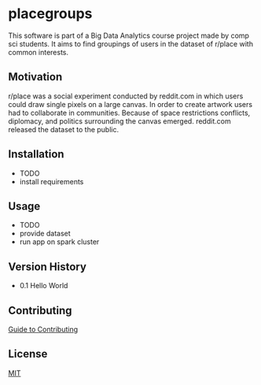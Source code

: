 placegroups
==============================

This software is part of a Big Data Analytics course project made by comp sci students. It aims to find groupings of users in the dataset of r/place with common interests.


## Motivation

r/place was a social experiment conducted by reddit.com in which users could draw single pixels on a large canvas. In order to create artwork users had to collaborate in communities. Because of space restrictions conflicts, diplomacy, and politics surrounding the canvas emerged. reddit.com released the dataset to the public.

## Installation

- TODO
- install requirements

## Usage

- TODO
- provide dataset
- run app on spark cluster

## Version History

- 0.1 Hello World

## Contributing

[Guide to Contributing](contribute.md)

## License

[MIT](https://choosealicense.com/licenses/mit/)